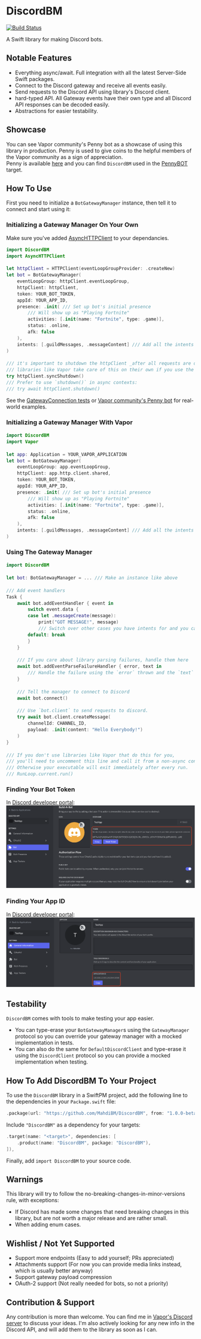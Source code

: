 # DiscordBM

[![Build Status](https://github.com/MahdiBM/DiscordBM/actions/workflows/tests.yml/badge.svg)](https://github.com/MahdiBM/DiscordBM/actions/workflows/tests.yml)

A Swift library for making Discord bots.

## Notable Features
* Everything async/await. Full integration with all the latest Server-Side Swift packages.
* Connect to the Discord gateway and receive all events easily.
* Send requests to the Discord API using library's Discord client.
* hard-typed API. All Gateway events have their own type and all Discord API responses can be decoded easily.
* Abstractions for easier testability.

## Showcase
You can see Vapor community's Penny bot as a showcase of using this library in production. Penny is used to give coins to the helpful members of the Vapor community as a sign of appreciation.   
Penny is available [here](https://github.com/vapor/penny-bot) and you can find `DiscordBM` used in the [PennyBOT](https://github.com/vapor/penny-bot/tree/main/CODE/Sources/PennyBOT) target.

## How To Use
First you need to initialize a `BotGatewayManager` instance, then tell it to connect and start using it:

### Initializing a Gateway Manager On Your Own
Make sure you've added [AsyncHTTPClient](https://github.com/swift-server/async-http-client) to your dependancies.
```swift
import DiscordBM
import AsyncHTTPClient

let httpClient = HTTPClient(eventLoopGroupProvider: .createNew)
let bot = BotGatewayManager(
    eventLoopGroup: httpClient.eventLoopGroup,
    httpClient: httpClient,
    token: YOUR_BOT_TOKEN,
    appId: YOUR_APP_ID,
    presence: .init( /// Set up bot's initial presence
        /// Will show up as "Playing Fortnite"
        activities: [.init(name: "Fortnite", type: .game)], 
        status: .online,
        afk: false
    ),
    intents: [.guildMessages, .messageContent] /// Add all the intents you want
)

/// it's important to shutdown the httpClient _after all requests are done_, even if one failed
/// libraries like Vapor take care of this on their own if you use the shared http client
try httpClient.syncShutdown()
/// Prefer to use `shutdown()` in async contexts:
/// try await httpClient.shutdown()
```
See the [GatewayConnection tests](https://github.com/MahdiBM/DiscordBM/blob/main/Tests/IntegrationTests/GatwayConnection.swift) or [Vapor community's Penny bot](https://github.com/vapor/penny-bot/blob/main/CODE/Sources/PennyBOT/Bot.swift) for real-world examples.

### Initializing a Gateway Manager With Vapor
```swift
import DiscordBM
import Vapor

let app: Application = YOUR_VAPOR_APPLICATION
let bot = BotGatewayManager(
    eventLoopGroup: app.eventLoopGroup,
    httpClient: app.http.client.shared,
    token: YOUR_BOT_TOKEN,
    appId: YOUR_APP_ID,
    presence: .init( /// Set up bot's initial presence
        /// Will show up as "Playing Fortnite"
        activities: [.init(name: "Fortnite", type: .game)],
        status: .online,
        afk: false
    ),
    intents: [.guildMessages, .messageContent] /// Add all the intents you want
)
```

### Using The Gateway Manager
```swift
import DiscordBM

let bot: BotGatewayManager = ... /// Make an instance like above

/// Add event handlers
Task {
    await bot.addEventHandler { event in
        switch event.data {
        case let .messageCreate(message):
            print("GOT MESSAGE!", message)
            /// Switch over other cases you have intents for and you care about.
        default: break
        }
    }
    
    /// If you care about library parsing failures, handle them here
    await bot.addEventParseFailureHandler { error, text in
        /// Handle the failure using the `error` thrown and the `text` received.
    }

    /// Tell the manager to connect to Discord
    await bot.connect()

    /// Use `bot.client` to send requests to discord.
    try await bot.client.createMessage(
        channelId: CHANNEL_ID,
        payload: .init(content: "Hello Everybody!")
    )
}

/// If you don't use libraries like Vapor that do this for you, 
/// you'll need to uncomment this line and call it from a non-async context.
/// Otherwise your executable will exit immediately after every run.
/// RunLoop.current.run()
```

### Finding Your Bot Token
In [Discord developer portal](https://discord.com/developers/applications):
![Finding Bot Token](/images/bot_token.png)

### Finding Your App ID
In [Discord developer portal](https://discord.com/developers/applications):
![Finding App ID](/images/bot_app_id.png)

## Testability
`DiscordBM` comes with tools to make testing your app easier.   
* You can type-erase your `BotGatewayManager`s using the `GatewayManager` protocol so you can override your gateway manager with a mocked implementation in tests.   
* You can also do the same for `DefaultDiscordClient` and type-erase it using the `DiscordClient` protocol so you can provide a mocked implementation when testing.

## How To Add DiscordBM To Your Project

To use the `DiscordBM` library in a SwiftPM project, 
add the following line to the dependencies in your `Package.swift` file:

```swift
.package(url: "https://github.com/MahdiBM/DiscordBM", from: "1.0.0-beta.1"),
```

Include `"DiscordBM"` as a dependency for your targets:

```swift
.target(name: "<target>", dependencies: [
    .product(name: "DiscordBM", package: "DiscordBM"),
]),
```

Finally, add `import DiscordBM` to your source code.

## Warnings
This library will try to follow the no-breaking-changes-in-minor-versions rule, with exceptions:
* If Discord has made some changes that need breaking changes in this library, but are not worth a major release and are rather small.
* When adding enum cases.

## Wishlist / Not Yet Supported
* Support more endpoints (Easy to add yourself; PRs appreciated)
* Attachments support (For now you can provide media links instead, which is usually better anyway)
* Support gateway payload compression
* OAuth-2 support (Not really needed for bots, so not a priority)

## Contribution & Support
Any contribution is more than welcome. You can find me in [Vapor's Discord server](https://discord.com/invite/vapor) to discuss your ideas.
I'm also actively looking for any new info in the Discord API, and will add them to the library as soon as I can.
